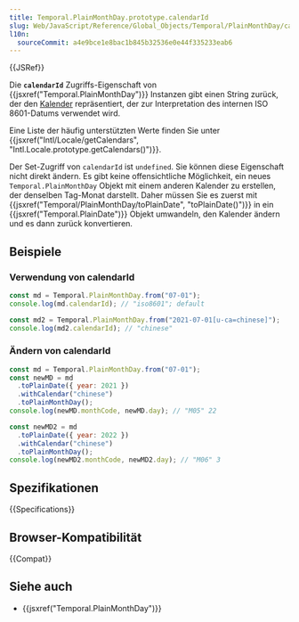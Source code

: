 ```yaml
---
title: Temporal.PlainMonthDay.prototype.calendarId
slug: Web/JavaScript/Reference/Global_Objects/Temporal/PlainMonthDay/calendarId
l10n:
  sourceCommit: a4e9bce1e8bac1b845b32536e0e44f335233eab6
---
```


{{JSRef}}

Die **`calendarId`** Zugriffs-Eigenschaft von {{jsxref("Temporal.PlainMonthDay")}} Instanzen gibt einen String zurück, der den [Kalender](/de/docs/Web/JavaScript/Reference/Global_Objects/Temporal#calendars) repräsentiert, der zur Interpretation des internen ISO 8601-Datums verwendet wird.

Eine Liste der häufig unterstützten Werte finden Sie unter {{jsxref("Intl/Locale/getCalendars", "Intl.Locale.prototype.getCalendars()")}}.

Der Set-Zugriff von `calendarId` ist `undefined`. Sie können diese Eigenschaft nicht direkt ändern. Es gibt keine offensichtliche Möglichkeit, ein neues `Temporal.PlainMonthDay` Objekt mit einem anderen Kalender zu erstellen, der denselben Tag-Monat darstellt. Daher müssen Sie es zuerst mit {{jsxref("Temporal/PlainMonthDay/toPlainDate", "toPlainDate()")}} in ein {{jsxref("Temporal.PlainDate")}} Objekt umwandeln, den Kalender ändern und es dann zurück konvertieren.

## Beispiele

### Verwendung von calendarId

```js
const md = Temporal.PlainMonthDay.from("07-01");
console.log(md.calendarId); // "iso8601"; default

const md2 = Temporal.PlainMonthDay.from("2021-07-01[u-ca=chinese]");
console.log(md2.calendarId); // "chinese"
```

### Ändern von calendarId

```js
const md = Temporal.PlainMonthDay.from("07-01");
const newMD = md
  .toPlainDate({ year: 2021 })
  .withCalendar("chinese")
  .toPlainMonthDay();
console.log(newMD.monthCode, newMD.day); // "M05" 22

const newMD2 = md
  .toPlainDate({ year: 2022 })
  .withCalendar("chinese")
  .toPlainMonthDay();
console.log(newMD2.monthCode, newMD2.day); // "M06" 3
```

## Spezifikationen

{{Specifications}}

## Browser-Kompatibilität

{{Compat}}

## Siehe auch

- {{jsxref("Temporal.PlainMonthDay")}}
